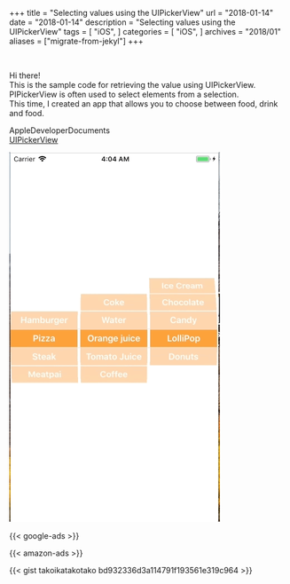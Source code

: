 +++
title = "Selecting values using the UIPickerView"
url = "2018-01-14"
date = "2018-01-14"
description = "Selecting values using the UIPickerView"
tags = [
    "iOS",
]
categories = [
    "iOS",
]
archives = "2018/01"
aliases = ["migrate-from-jekyl"]
+++

<br>

Hi there!  
This is the sample code for retrieving the value using UIPickerView.  
PIPickerView is often used to select elements from a selection.  
This time, I created an app that allows you to choose between food, drink and food.  

AppleDeveloperDocuments  
[UIPickerView](https://developer.apple.com/documentation/uikit/uipickerview)

![alt](1.gif)

<!-- Google Ads -->
{{< google-ads >}}

<!-- Amazon Ads -->
{{< amazon-ads >}}

{{< gist takoikatakotako bd932336d3a114791f193561e319c964 >}}
